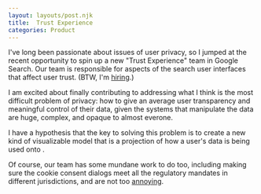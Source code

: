 ```yaml
---
layout: layouts/post.njk
title:  Trust Experience
categories: Product
---
```


I've long been passionate about issues of user privacy, so I jumped at the
recent opportunity to spin up a new "Trust Experience" team in Google Search.
Our team is responsible for aspects of the search user interfaces that affect
user trust. (BTW, I'm [hiring][1].) 

I am  excited about finally contributing to addressing what I think is the most
difficult problem of privacy: how to give an average user transparency and
meaningful control of their data, given the systems that manipulate the data are
huge, complex, and opaque to almost everone.

I have a hypothesis that the key to solving this problem is to create a new kind
of visualizable model that is a projection of how a user's data is being used
onto .

Of course, our team has some mundane work to do too, including making sure the
cookie consent dialogs meet all the regulatory mandates in different
jurisdictions, and are not too [annoying][2].

[1]: https://twitter.com/eob/status/1394757183594647552
[2]: https://twitter.com/SeanBurkeShow/status/1359488600170258432